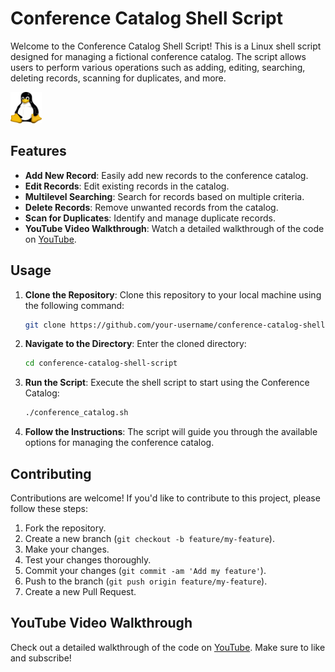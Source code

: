 # Conference Catalog Shell Script

Welcome to the Conference Catalog Shell Script! This is a Linux shell script designed for managing a fictional conference catalog. The script allows users to perform various operations such as adding, editing, searching, deleting records, scanning for duplicates, and more.

<img src="linuxShell.png" alt="Linux Symbol" width="50" height="50">

## Features

- **Add New Record**: Easily add new records to the conference catalog.
- **Edit Records**: Edit existing records in the catalog.
- **Multilevel Searching**: Search for records based on multiple criteria.
- **Delete Records**: Remove unwanted records from the catalog.
- **Scan for Duplicates**: Identify and manage duplicate records.
- **YouTube Video Walkthrough**: Watch a detailed walkthrough of the code on [YouTube](https://youtu.be/siAlPJVrk8g).

## Usage

1. **Clone the Repository**: Clone this repository to your local machine using the following command:

    ```bash
    git clone https://github.com/your-username/conference-catalog-shell-script.git
    ```

2. **Navigate to the Directory**: Enter the cloned directory:

    ```bash
    cd conference-catalog-shell-script
    ```

3. **Run the Script**: Execute the shell script to start using the Conference Catalog:

    ```bash
    ./conference_catalog.sh
    ```

4. **Follow the Instructions**: The script will guide you through the available options for managing the conference catalog.

## Contributing

Contributions are welcome! If you'd like to contribute to this project, please follow these steps:

1. Fork the repository.
2. Create a new branch (`git checkout -b feature/my-feature`).
3. Make your changes.
4. Test your changes thoroughly.
5. Commit your changes (`git commit -am 'Add my feature'`).
6. Push to the branch (`git push origin feature/my-feature`).
7. Create a new Pull Request.

## YouTube Video Walkthrough

Check out a detailed walkthrough of the code on [YouTube](https://youtu.be/siAlPJVrk8g). Make sure to like and subscribe!
